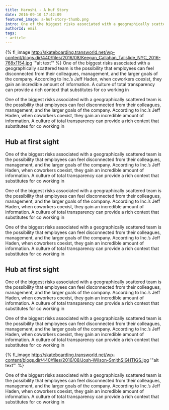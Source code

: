 ```yaml
---
title: Haroshi - A huf Story
date: 2016-09-10 17:42:09
featured_image: a-huf-story-thumb.png
intro: One of the biggest risks associated with a geographically scattered team is the possibility that employees can feel disconnected from their colleagues, management, and the larger goals of the company. According to Inc.’s Jeff Haden, when coworkers coexist, they gain an incredible amount of information.
authorId: emil
tags:
- article
---
```


{% fl_image http://skateboarding.transworld.net/wp-content/blogs.dir/440/files/2016/08/Keegan_Callahan_Tailslide_NYC_2016-768x1154.jpg '"alt text"' %}
One of the biggest risks associated with a geographically scattered team is the possibility that employees can feel disconnected from their colleagues, management, and the larger goals of the company. According to Inc.’s Jeff Haden, when coworkers coexist, they gain an incredible amount of information. A culture of total transparency can provide a rich context that substitutes for co working in

One of the biggest risks associated with a geographically scattered team is the possibility that employees can feel disconnected from their colleagues, management, and the larger goals of the company. According to Inc.’s Jeff Haden, when coworkers coexist, they gain an incredible amount of information. A culture of total transparency can provide a rich context that substitutes for co working in


## Hub at first sight

One of the biggest risks associated with a geographically scattered team is the possibility that employees can feel disconnected from their colleagues, management, and the larger goals of the company. According to Inc.’s Jeff Haden, when coworkers coexist, they gain an incredible amount of information. A culture of total transparency can provide a rich context that substitutes for co working in

One of the biggest risks associated with a geographically scattered team is the possibility that employees can feel disconnected from their colleagues, management, and the larger goals of the company. According to Inc.’s Jeff Haden, when coworkers coexist, they gain an incredible amount of information. A culture of total transparency can provide a rich context that substitutes for co working in

One of the biggest risks associated with a geographically scattered team is the possibility that employees can feel disconnected from their colleagues, management, and the larger goals of the company. According to Inc.’s Jeff Haden, when coworkers coexist, they gain an incredible amount of information. A culture of total transparency can provide a rich context that substitutes for co working in


## Hub at first sight

One of the biggest risks associated with a geographically scattered team is the possibility that employees can feel disconnected from their colleagues, management, and the larger goals of the company. According to Inc.’s Jeff Haden, when coworkers coexist, they gain an incredible amount of information. A culture of total transparency can provide a rich context that substitutes for co working in

One of the biggest risks associated with a geographically scattered team is the possibility that employees can feel disconnected from their colleagues, management, and the larger goals of the company. According to Inc.’s Jeff Haden, when coworkers coexist, they gain an incredible amount of information. A culture of total transparency can provide a rich context that substitutes for co working in

{% fl_image http://skateboarding.transworld.net/wp-content/blogs.dir/440/files/2016/08/Josh-Wilson-SmithSIGHTIGS.jpg '"alt text"' %}

One of the biggest risks associated with a geographically scattered team is the possibility that employees can feel disconnected from their colleagues, management, and the larger goals of the company. According to Inc.’s Jeff Haden, when coworkers coexist, they gain an incredible amount of information. A culture of total transparency can provide a rich context that substitutes for co working in